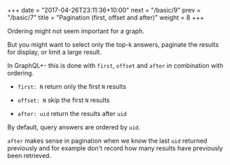 +++
date = "2017-04-26T23:11:36+10:00"
next = "/basic/9"
prev = "/basic/7"
title = "Pagination (first, offset and after)"
weight = 8
+++

Ordering might not seem important for a graph.  

But you might want to select only the top-k answers, paginate the
results for display, or limit a large result.

In GraphQL+- this is done with `first`, `offset` and `after` in
combination with ordering.


* `first: N`  return only the first `N` results

* `offset: N`  skip the first `N` results

* `after: uid`  return the results after `uid`


By default, query answers are ordered by `uid`.

`after` makes sense in pagination when we know the last `uid` returned
previously and for example don't record how many results have
previously been retrieved.

